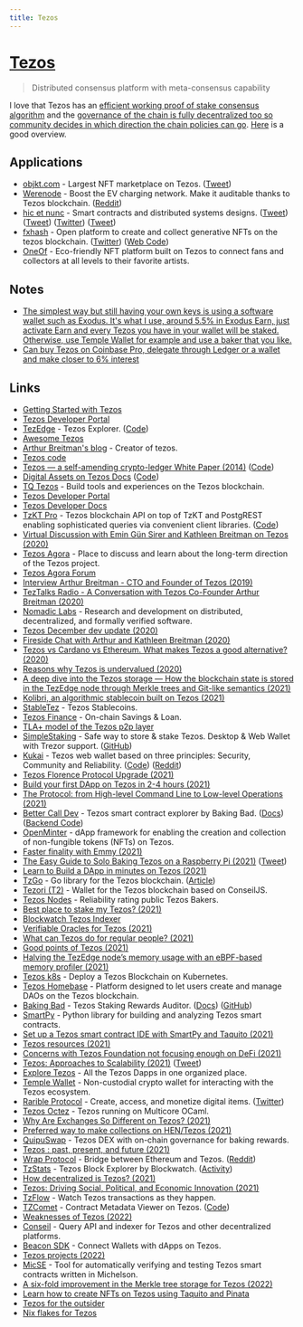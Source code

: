 ```yaml
---
title: Tezos
---
```


# [Tezos](https://tezos.com/)

> Distributed consensus platform with meta-consensus capability

I love that Tezos has an [efficient working proof of stake consensus algorithm](https://tezos.gitlab.io/008/proof_of_stake.html) and the [governance of the chain is fully decentralized too so community decides in which direction the chain policies can go](https://www.reddit.com/r/tezos/comments/p8kdta/tezos_marketing_is_amazing_does_the_tech_back_it/). [Here](https://twitter.com/ArthurB/status/1510347752068325380) is a good overview.

## Applications

- [objkt.com](https://objkt.com/) - Largest NFT marketplace on Tezos. ([Tweet](https://twitter.com/objktcom/status/1458853223490592774))
- [Werenode](http://werenode.com/index.html) - Boost the EV charging network. Make it auditable thanks to Tezos blockchain. ([Reddit](https://www.reddit.com/r/tezos/comments/l3o4cr/werenode/))
- [hic et nunc](https://hicetnunc.art/) - Smart contracts and distributed systems designs. ([Tweet](https://twitter.com/matdryhurst/status/1458966893503594500)) ([Tweet](https://twitter.com/sableRaph/status/1459151151119704069)) ([Twitter](https://twitter.com/hen_community)) ([Tweet](https://twitter.com/hen_community/status/1461116691589394435))
- [fxhash](https://www.fxhash.xyz/) - Open platform to create and collect generative NFTs on the tezos blockchain. ([Twitter](https://twitter.com/fx_hash_)) ([Web Code](https://github.com/fxhash/fxhash-website))
- [OneOf](https://www.oneof.com/) - Eco-friendly NFT platform built on Tezos to connect fans and collectors at all levels to their favorite artists.

## Notes

- [The simplest way but still having your own keys is using a software wallet such as Exodus. It's what I use, around 5.5% in Exodus Earn, just activate Earn and every Tezos you have in your wallet will be staked. Otherwise, use Temple Wallet for example and use a baker that you like.](https://www.reddit.com/r/tezos/comments/njtn3h/best_place_to_stake_my_tezos/)
- [Can buy Tezos on Coinbase Pro, delegate through Ledger or a wallet and make closer to 6% interest](https://www.reddit.com/r/tezos/comments/qh2mrb/can_someone_share_some_knowledge_about_tezos/)

## Links

- [Getting Started with Tezos](https://tezos.com/learn/getting-started/)
- [Tezos Developer Portal](https://tezos.com/developer-portal/)
- [TezEdge](https://tezedge.com) - Tezos Explorer. ([Code](https://github.com/simplestaking/tezedge))
- [Awesome Tezos](https://github.com/jnaulty/awesome-tezos)
- [Arthur Breitman's blog](https://ex.rs/) - Creator of tezos.
- [Tezos code](https://gitlab.com/tezos/tezos)
- [Tezos — a self-amending crypto-ledger White Paper (2014)](https://tezos.com/static/white_paper-2dc8c02267a8fb86bd67a108199441bf.pdf) ([Code](https://github.com/tezos/tezos-papers))
- [Digital Assets on Tezos Docs](https://assets.tqtezos.com/docs/intro/) ([Code](https://github.com/tqtezos/assets.tqtezos.com))
- [TQ Tezos](https://tqtezos.com/) - Build tools and experiences on the Tezos blockchain.
- [Tezos Developer Portal](https://developers.tezos.com/)
- [Tezos Developer Docs](https://tezos.gitlab.io/index.html)
- [TzKT Pro](https://pro.tzkt.io/) - Tezos blockchain API on top of TzKT and PostgREST enabling sophisticated queries via convenient client libraries. ([Code](https://github.com/baking-bad/tzkt))
- [Virtual Discussion with Emin Gün Sirer and Kathleen Breitman on Tezos (2020)](https://www.youtube.com/watch?v=5pvniYzV5hc)
- [Tezos Agora](https://www.tezosagora.org/) - Place to discuss and learn about the long-term direction of the Tezos project.
- [Tezos Agora Forum](https://forum.tezosagora.org/)
- [Interview Arthur Breitman - CTO and Founder of Tezos (2019)](https://www.youtube.com/watch?v=TxF59TGT7bg)
- [TezTalks Radio - A Conversation with Tezos Co-Founder Arthur Breitman (2020)](https://www.youtube.com/watch?v=nSdnUK5WVSQ)
- [Nomadic Labs](https://www.nomadic-labs.com/) - Research and development on distributed, decentralized, and formally verified software.
- [Tezos December dev update (2020)](https://www.youtube.com/watch?v=23BhRSbE46I)
- [Fireside Chat with Arthur and Kathleen Breitman (2020)](https://www.youtube.com/watch?v=JaC4yDcQWQI)
- [Tezos vs Cardano vs Ethereum. What makes Tezos a good alternative? (2020)](https://www.reddit.com/r/tezos/comments/keh72t/tezos_vs_cardano_vs_ethereum_what_makes_tezos_a/)
- [Reasons why Tezos is undervalued (2020)](https://www.reddit.com/r/tezos/comments/k9bevl/compared_to_the_top_ten_projects_such_as_cardano/gf4h7sy/)
- [A deep dive into the Tezos storage — How the blockchain state is stored in the TezEdge node through Merkle trees and Git-like semantics (2021)](https://medium.com/simplestaking/a-deep-dive-into-the-tezos-storage-how-the-blockchain-state-is-stored-in-the-tezedge-node-3166cbd06ca2)
- [Kolibri, an algorithmic stablecoin built on Tezos (2021)](https://kolibri-xtz.medium.com/hello-kolibri-4c6d76046a8b)
- [StableTez](https://stabletez.com/) - Tezos Stablecoins.
- [Tezos Finance](https://tezos.finance/) - On-chain Savings & Loan.
- [TLA+ model of the Tezos p2p layer](https://github.com/simplestaking/model-p2p)
- [SimpleStaking](https://simplestaking.com/) - Safe way to store & stake Tezos. Desktop & Web Wallet with Trezor support. ([GitHub](https://github.com/simplestaking))
- [Kukai](https://wallet.kukai.app/) - Tezos web wallet based on three principles: Security, Community and Reliability. ([Code](https://github.com/kukai-wallet/kukai)) ([Reddit](https://www.reddit.com/r/tezos/comments/lx60jf/tezos_is_about_to_explode_on_twitter/))
- [Tezos Florence Protocol Upgrade (2021)](https://forum.tezosagora.org/t/florence-our-next-protocol-upgrade-proposal/2816)
- [Build your first DApp on Tezos in 2-4 hours (2021)](https://styts.com/your-first-tezos-dapp/)
- [The Protocol: from High-level Command Line to Low-level Operations (2021)](https://blog.nomadic-labs.com/the-protocol-from-high-level-command-line-to-low-level-operations.html)
- [Better Call Dev](https://better-call.dev/) - Tezos smart contract explorer by Baking Bad. ([Docs](https://better-call.dev/docs)) ([Backend Code](https://github.com/baking-bad/bcdhub))
- [OpenMinter](https://github.com/tqtezos/minter) - dApp framework for enabling the creation and collection of non-fungible tokens (NFTs) on Tezos.
- [Faster finality with Emmy (2021)](https://blog.nomadic-labs.com/faster-finality-with-emmy.html)
- [The Easy Guide to Solo Baking Tezos on a Raspberry Pi (2021)](https://imthemule.medium.com/the-easy-guide-to-solo-baking-tezos-on-a-raspberry-pi-f255e48dfbf0) ([Tweet](https://twitter.com/mattdesl/status/1392585351600934913))
- [Learn to Build a DApp in minutes on Tezos (2021)](https://forum.tezosagora.org/t/learn-to-build-a-dapp-in-minutes-on-tezos/3137)
- [TzGo](https://github.com/blockwatch-cc/tzgo) - Go library for the Tezos blockchain. ([Article](https://blockwatch.cc/blog/introducing-tzgo-a-low-level-golang-library-for-tezos/))
- [Tezori (T2)](https://github.com/Cryptonomic/T2) - Wallet for the Tezos blockchain based on ConseilJS.
- [Tezos Nodes](https://tezos-nodes.com/) - Reliability rating public Tezos Bakers.
- [Best place to stake my Tezos? (2021)](https://www.reddit.com/r/tezos/comments/njtn3h/best_place_to_stake_my_tezos/)
- [Blockwatch Tezos Indexer](https://github.com/blockwatch-cc/tzindex)
- [Verifiable Oracles for Tezos (2021)](https://ubinetic.medium.com/oracles-by-ubinetic-1f358779425)
- [What can Tezos do for regular people? (2021)](https://www.reddit.com/r/tezos/comments/nqb6ow/what_can_tezos_do_for_regular_people/)
- [Good points of Tezos (2021)](https://twitter.com/kevinrose/status/1411713135665291266)
- [Halving the TezEdge node’s memory usage with an eBPF-based memory profiler (2021)](https://medium.com/tezedge/halving-the-tezedge-nodes-memory-usage-with-an-ebpf-based-memory-profiler-2bfd32f94f69)
- [Tezos k8s](https://github.com/tqtezos/tezos-k8s) - Deploy a Tezos Blockchain on Kubernetes.
- [Tezos Homebase](https://github.com/dOrgTech/homebase-app) - Platform designed to let users create and manage DAOs on the Tezos blockchain.
- [Baking Bad](https://baking-bad.org/) - Tezos Staking Rewards Auditor. ([Docs](https://baking-bad.org/docs/)) ([GitHub](https://github.com/baking-bad))
- [SmartPy](https://smartpy.io/) - Python library for building and analyzing Tezos smart contracts.
- [Set up a Tezos smart contract IDE with SmartPy and Taquito (2021)](https://levelup.gitconnected.com/set-up-a-tezos-smart-contract-ide-with-smartpy-and-taquito-32fe445d274)
- [Tezos resources (2021)](https://www.reddit.com/r/tezos/comments/q7wxjx/the_numbers_of_tezos_developers_and_lack_of/)
- [Concerns with Tezos Foundation not focusing enough on DeFi (2021)](https://www.reddit.com/r/tezos/comments/qfpu1b/a_word_from_sr_staff_engineer_from_coinbase_about/)
- [Tezos: Approaches to Scalability (2021)](https://www.youtube.com/watch?v=oqBSs0DSuzQ) ([Tweet](https://twitter.com/epolynya/status/1446110487633031181))
- [Explore Tezos](https://exploretezos.com/) - All the Tezos Dapps in one organized place.
- [Temple Wallet](https://github.com/madfish-solutions/templewallet-mobile) - Non-custodial crypto wallet for interacting with the Tezos ecosystem.
- [Rarible Protocol](https://rarible.org/) - Create, access, and monetize digital items. ([Twitter](https://twitter.com/raribledao))
- [Tezos Octez](https://github.com/ocaml-multicore/tezos) - Tezos running on Multicore OCaml.
- [Why Are Exchanges So Different on Tezos? (2021)](https://story.madfish.solutions/why-are-exchanges-so-different-on-tezos/)
- [Preferred way to make collections on HEN/Tezos (2021)](https://twitter.com/thomasp85/status/1455821645676007424)
- [QuipuSwap](https://quipuswap.com/swap) - Tezos DEX with on-chain governance for baking rewards.
- [Tezos : past, present, and future (2021)](https://www.youtube.com/watch?v=lo1bYTLmQFg)
- [Wrap Protocol](https://app.tzwrap.com/wrap) - Bridge between Ethereum and Tezos. ([Reddit](https://www.reddit.com/r/tezos/comments/qs5lh8/how_to_convert_eth_to_tezos/hkbks23/))
- [TzStats](https://tzstats.com/) - Tezos Block Explorer by Blockwatch. ([Activity](https://tzstats.com/activity))
- [How decentralized is Tezos? (2021)](https://www.reddit.com/r/tezos/comments/qwm92e/how_much_decentralized_is_tezos/)
- [Tezos: Driving Social, Political, and Economic Innovation (2021)](https://www.youtube.com/watch?v=UwpvrgaOFB8)
- [TzFlow](https://tzflow.com/) - Watch Tezos transactions as they happen.
- [TZComet](https://tzcomet.io/#/explorer) - Contract Metadata Viewer on Tezos. ([Code](https://github.com/oxheadalpha/TZComet))
- [Weaknesses of Tezos (2022)](https://www.reddit.com/r/tezos/comments/ruje5a/i_dont_think_tezos_can_compete_my_honest_thoughts/)
- [Conseil](https://github.com/Cryptonomic/Conseil) - Query API and indexer for Tezos and other decentralized platforms.
- [Beacon SDK](https://github.com/airgap-it/beacon-sdk) - Connect Wallets with dApps on Tezos.
- [Tezos projects (2022)](https://twitter.com/LukesBeard/status/1490151918483746826)
- [MicSE](https://github.com/kupl/MicSE) - Tool for automatically verifying and testing Tezos smart contracts written in Michelson.
- [A six-fold improvement in the Merkle tree storage for Tezos (2022)](https://medium.com/tezedge/prevent-the-loss-of-baking-rewards-with-the-6-times-faster-and-more-stable-tezedge-context-storage-ade5714228b5)
- [Learn how to create NFTs on Tezos using Taquito and Pinata](https://github.com/claudebarde/taquito-pinata-tezos-nft)
- [Tezos for the outsider](https://twitter.com/ArthurB/status/1510347752068325380)
- [Nix flakes for Tezos](https://github.com/marigold-dev/tezos-nix)